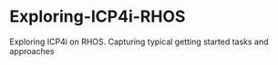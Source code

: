 # Exploring-ICP4i-RHOS
Exploring ICP4i on RHOS. Capturing typical getting started tasks and approaches
